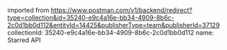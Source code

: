 imported from https://www.postman.com/v1/backend/redirect?type=collection&id=35240-e9c4a16e-bb34-4909-8b6c-2c0d1bb0d112&entityId=14425&publisherType=team&publisherId=37129
collectionId: 35240-e9c4a16e-bb34-4909-8b6c-2c0d1bb0d112
name: Starred API